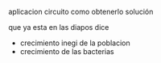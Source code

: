 aplicacion
circuito
como obtenerlo
solución

que ya esta en las diapos dice

- crecimiento inegi de la poblacion
- crecimiento de las bacterias